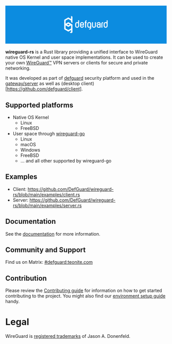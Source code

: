  <p align="center">
    <img src="docs/header.png" alt="defguard">
 </p>

**wireguard-rs** is a Rust library providing a unified interface to WireGuard native OS Kernel and user space implementations.
It can be used to create your own [WireGuard:tm:](https://www.wireguard.com/) VPN servers or clients for secure and private networking.

It was developed as part of [defguard](https://github.com/defguard/defguard) security platform and used in the [gateway/server](https://github.com/defguard/gateway) as well as (desktop client)[https://github.com/defguard/client].

## Supported platforms

* Native OS Kernel
  - Linux
  - FreeBSD
* User space through [wireguard-go](https://github.com/WireGuard/wireguard-go)
  - Linux
  - macOS
  - Windows
  - FreeBSD
  - ... and all other supported by wireguard-go

## Examples

* Client: https://github.com/DefGuard/wireguard-rs/blob/main/examples/client.rs
* Server: https://github.com/DefGuard/wireguard-rs/blob/main/examples/server.rs

## Documentation

See the [documentation](https://defguard.gitbook.io) for more information.

## Community and Support

Find us on Matrix: [#defguard:teonite.com](https://matrix.to/#/#defguard:teonite.com)

## Contribution

Please review the [Contributing guide](https://defguard.gitbook.io/defguard/for-developers/contributing) for information on how to get started contributing to the project. You might also find our [environment setup guide](https://defguard.gitbook.io/defguard/for-developers/dev-env-setup) handy.

# Legal
WireGuard is [registered trademarks](https://www.wireguard.com/trademark-policy/) of Jason A. Donenfeld.

